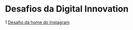 # Desafios da Digital Innovation

1 [Desafio da home do Instagram](https://github.com/adelsonlira/digital-innovation/tree/main/Instagram)

